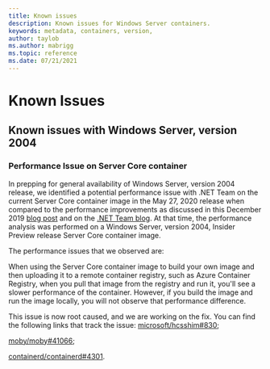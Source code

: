 ```yaml
---
title: Known issues
description: Known issues for Windows Server containers.
keywords: metadata, containers, version,
author: taylob
ms.author: mabrigg
ms.topic: reference
ms.date: 07/21/2021
---
```

# Known Issues

## Known issues with Windows Server, version 2004

### Performance Issue on Server Core container
In prepping for general availability of Windows Server, version 2004 release, we identified a potential performance issue with .NET Team on the current Server Core container image in the May 27, 2020 release when compared to the performance improvements as discussed in this December 2019 [blog post](https://techcommunity.microsoft.com/t5/containers/making-windows-server-core-containers-40-smaller/ba-p/1058874) and on the [.NET Team blog](https://devblogs.microsoft.com/dotnet/we-made-windows-server-core-container-images-40-smaller/). At that time, the performance analysis was performed on a Windows Server, version 2004, Insider Preview release Server Core container image. 

The performance issues that we observed are:

When using the Server Core container image to build your own image and then uploading it to a remote container registry, such as Azure Container Registry, when you pull that image from the registry and run it, you'll see a slower performance of the container. However, if you build the image and run the image locally, you will not observe that performance difference.

This issue is now root caused, and we are working on the fix. You can find the following links that track the issue:
[microsoft/hcsshim#830](https://github.com/microsoft/hcsshim/issues/830);

[moby/moby#41066](https://github.com/moby/moby/issues/41066);

[containerd/containerd#4301](https://github.com/containerd/containerd/issues/4301).


